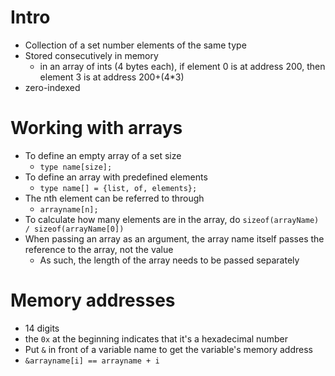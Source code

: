 # Intro
- Collection of a set number elements of the same type
- Stored consecutively in memory
  - in an array of ints (4 bytes each), if element 0 is at address 200, then element 3 is at address 200+(4*3)
- zero-indexed

# Working with arrays
- To define an empty array of a set size
  - `type name[size];`
- To define an array with predefined elements
  - `type name[] = {list, of, elements};`
- The nth element can be referred to through
  - `arrayname[n];`
- To calculate how many elements are in the array, do `sizeof(arrayName) / sizeof(arrayName[0])`
- When passing an array as an argument, the array name itself passes the reference to the array, not the value
  - As such, the length of the array needs to be passed separately

# Memory addresses
- 14 digits
- the `0x` at the beginning indicates that it's a hexadecimal number
- Put `&` in front of a variable name to get the variable's memory address
- `&arrayname[i] == arrayname + i`